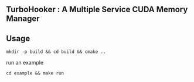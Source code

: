 ## TurboHooker : A Multiple Service CUDA Memory Manager

## Usage
`mkdir -p build && cd build && cmake ..`

run an example

`cd example && make run`
